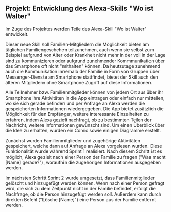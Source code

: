 Projekt: Entwicklung des Alexa-Skills "Wo ist Walter"
-------------------------------

Im Zuge des Projektes werden Teile des Alexa-Skill "Wo ist Walter" entwickelt. 

Dieser neue Skill soll Familien-Mitgliedern die Möglichkeit bieten am täglichen Familiengeschehen teilzunehmen, auch wenn sie selbst zum Beispiel aufgrund von Alter oder Krankheit nicht mehr in der voll in der Lage sind zu kommunizieren oder aufgrund zunehmender Kommmunikation über das Smartphone oft nicht "mithalten" können. 
Da heutzutage zunehmend auch die Kommunikation innerhalb der Familie in Form von Gruppen über Messenger-Dienste am Smartphone stattfindet, bietet der Skill auch den älteren Mitgliedern ohne Smartphone Zugriff auf diese Informationen.

Alle Teilnehmer bzw. Familienmitglieder können von jedem Ort aus über ihr Smartphone ihre Aktivitäten in die App eintragen oder einfach 
nur mitteilen, wo sie sich gerade befinden und per Anfrage an Alexa werden die gespeicherten
Informationen wiedergegeben. Die App bietet zusätzlich die Möglichkeit für den Empfänger, weitere
interessante Einzelheiten zu erfahren, indem Alexa gezielt nachfragt, ob zu bestimmten Teilen der
Nachricht, weitere Informationen gewünscht sind. Um einen Überblick über die Idee zu erhalten, wurden ein Comic sowie einigen Diagramme erstellt.

Zunächst wurden Familienmitglieder und zugehörige Aktivitäten gespeichert, welche dann auf Anfrage an Alexa vorgelesen wurden. Diese Funktionalität wurde während Sprint 1 realisiert.
Nach diesem Schritt ist es möglich, Alexa gezielt nach einer Person der Familie zu fragen ("Was macht [Name] gerade?"), woraufhin die zugehörigen Informationen ausgegeben werden. 

Im nächsten Schritt Sprint 2 wurde umgesetzt, dass Familienmitglieder gelöscht und hinzugefügt werden können. Wenn nach einer Person gefragt wird, die sich zu dem Zeitpunkt nicht in der Familie befindet, erfolgt die Nachfrage, ob die Person hinzugefügt werden soll. Außerdem kann durch direkten Befehl ("Lösche [Name]") eine Person aus der Familie entfernt werden.

